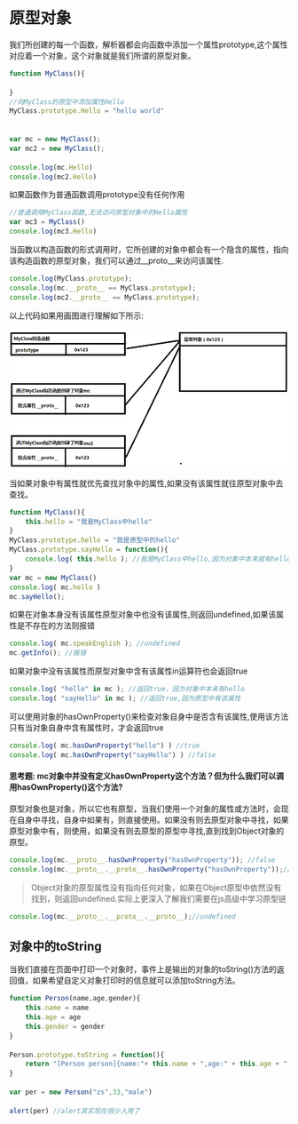 # 原型对象

我们所创建的每一个函数，解析器都会向函数中添加一个属性prototype,这个属性对应着一个对象，这个对象就是我们所谓的原型对象。

```javascript
function MyClass(){

}
//向MyClass的原型中添加属性Hello
MyClass.prototype.Hello = "hello world"


var mc = new MyClass();			
var mc2 = new MyClass();

console.log(mc.Hello)
console.log(mc2.Hello)
```

如果函数作为普通函数调用prototype没有任何作用

```javascript
//普通调用MyClass函数,无法访问原型对象中的Hello属性
var mc3 = MyClass()
console.log(mc3.Hello)
```

当函数以构造函数的形式调用时，它所创建的对象中都会有一个隐含的属性，指向该构造函数的原型对象，我们可以通过__proto__来访问该属性.

```javascript
console.log(MyClass.prototype);
console.log(mc.__proto__ == MyClass.prototype);
console.log(mc2.__proto__ == MyClass.prototype);
```

以上代码如果用画图进行理解如下所示:

![](./images/prototype.png)

当如果对象中有属性就优先查找对象中的属性,如果没有该属性就往原型对象中去查找。

```javascript
function MyClass(){
	this.hello = "我是MyClass中hello"
}
MyClass.prototype.hello = "我是原型中的hello"
MyClass.prototype.sayHello = function(){
	console.log( this.hello ); //我是MyClass中hello,因为对象中本来就有hello属性
}
var mc = new MyClass()
console.log( mc.hello )
mc.sayHello();
```

如果在对象本身没有该属性原型对象中也没有该属性,则返回undefined,如果该属性是不存在的方法则报错

```javascript
console.log( mc.speakEnglish ); //undefined
mc.getInfo(); //报错
```

如果对象中没有该属性而原型对象中含有该属性in运算符也会返回true

```javascript
console.log( "hello" in mc ); //返回true，因为对象中本来有hello
console.log( "sayHello" in mc ); //返回true,因为原型中有该属性
```

可以使用对象的hasOwnProperty()来检查对象自身中是否含有该属性,使用该方法只有当对象自身中含有属性时，才会返回true

```javascript
console.log( mc.hasOwnProperty("hello") ) //true
console.log( mc.hasOwnProperty("sayHello") ) //false 
```

#### 思考题: mc对象中并没有定义hasOwnProperty这个方法？但为什么我们可以调用hasOwnProperty()这个方法?

原型对象也是对象，所以它也有原型，当我们使用一个对象的属性或方法时，会现在自身中寻找，自身中如果有，则直接使用。如果没有则去原型对象中寻找，如果原型对象中有，则使用，如果没有则去原型的原型中寻找,直到找到Object对象的原型。

```javascript
console.log(mc.__proto__.hasOwnProperty("hasOwnProperty")); //false
console.log(mc.__proto__.__proto__.hasOwnProperty("hasOwnProperty"));//true
```


> Object对象的原型属性没有指向任何对象，如果在Object原型中依然没有找到，则返回undefined.实际上更深入了解我们需要在js高级中学习原型链

```javascript
console.log(mc.__proto__.__proto__.__proto__);//undefined
```

## 对象中的toString

当我们直接在页面中打印一个对象时，事件上是输出的对象的toString()方法的返回值，如果希望自定义对象打印时的信息就可以添加toString方法。

```javascript
function Person(name,age,gender){
	this.name = name
	this.age = age
	this.gender = gender
}

Person.prototype.toString = function(){
	return "[Person person]{name:"+ this.name + ",age:" + this.age + ",gender:" + this.gender + "}"
}

var per = new Person("zs",33,"male")

alert(per) //alert其实现在很少人用了
```

